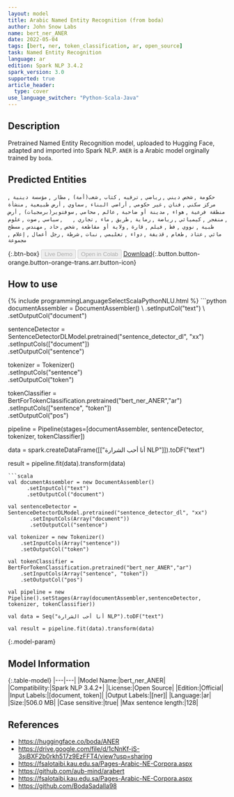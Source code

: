 ```yaml
---
layout: model
title: Arabic Named Entity Recognition (from boda)
author: John Snow Labs
name: bert_ner_ANER
date: 2022-05-04
tags: [bert, ner, token_classification, ar, open_source]
task: Named Entity Recognition
language: ar
edition: Spark NLP 3.4.2
spark_version: 3.0
supported: true
article_header:
  type: cover
use_language_switcher: "Python-Scala-Java"
---
```


## Description

Pretrained Named Entity Recognition model, uploaded to Hugging Face, adapted and imported into Spark NLP. `ANER` is a Arabic model orginally trained by `boda`.

## Predicted Entities

` حكومة  `, ` شخص ديني  `, ` رياضي  `, ` ترفيه  `, ` كتاب  `, ` شعب(أمة)  `, ` مطار  `, ` مؤسسة دينية  `, ` مركز سكني  `, ` فنان  `, ` غير حكومي  `, ` أراضي البناء  `, ` سماوي  `, ` أرض طبيعية  `, ` منشأة منطقة فرعية  `, ` هواء  `, ` مدينة أو ضاحية  `, ` عالم  `, ` محامي  `, ` سوفتوير(برمجيات)  `, ` أرض  `, ` منفجر  `, ` كيميائي  `, ` رياضة  `, ` رماية  `, ` طريق  `, ` ماء  `, ` تجاري  `, `   `, ` سياسي  `, ` صوت  `, ` علوم طبية  `, ` نووي  `, ` فظ  `, ` فيلم  `, ` قارة  `, ` ولاية أو مقاطعة  `, ` شخص  `, ` حاد  `, ` مهندس  `, ` مسطح مائي  `, ` عتاد  `, ` طعام  `, ` قذيفة  `, ` دواء  `, ` تعليمي  `, ` نبات  `, ` شرطة  `, ` رجل أعمال  `, ` إعلام  `, ` مجموعة  `

{:.btn-box}
<button class="button button-orange" disabled>Live Demo</button>
<button class="button button-orange" disabled>Open in Colab</button>
[Download](https://s3.amazonaws.com/auxdata.johnsnowlabs.com/public/models/bert_ner_ANER_ar_3.4.2_3.0_1651630311382.zip){:.button.button-orange.button-orange-trans.arr.button-icon}

## How to use



<div class="tabs-box" markdown="1">
{% include programmingLanguageSelectScalaPythonNLU.html %}
```python
documentAssembler = DocumentAssembler() \
    .setInputCol("text") \
    .setOutputCol("document")

sentenceDetector = SentenceDetectorDLModel.pretrained("sentence_detector_dl", "xx")\
       .setInputCols(["document"])\
       .setOutputCol("sentence")

tokenizer = Tokenizer() \
    .setInputCols("sentence") \
    .setOutputCol("token")

tokenClassifier = BertForTokenClassification.pretrained("bert_ner_ANER","ar") \
    .setInputCols(["sentence", "token"]) \
    .setOutputCol("pos")

pipeline = Pipeline(stages=[documentAssembler, sentenceDetector, tokenizer, tokenClassifier])

data = spark.createDataFrame([["أنا أحب الشرارة NLP"]]).toDF("text")

result = pipeline.fit(data).transform(data)
```
```scala
val documentAssembler = new DocumentAssembler() 
      .setInputCol("text") 
      .setOutputCol("document")

val sentenceDetector = SentenceDetectorDLModel.pretrained("sentence_detector_dl", "xx")
       .setInputCols(Array("document"))
       .setOutputCol("sentence")

val tokenizer = new Tokenizer() 
    .setInputCols(Array("sentence"))
    .setOutputCol("token")

val tokenClassifier = BertForTokenClassification.pretrained("bert_ner_ANER","ar") 
    .setInputCols(Array("sentence", "token")) 
    .setOutputCol("pos")

val pipeline = new Pipeline().setStages(Array(documentAssembler,sentenceDetector, tokenizer, tokenClassifier))

val data = Seq("أنا أحب الشرارة NLP").toDF("text")

val result = pipeline.fit(data).transform(data)
```
</div>

{:.model-param}
## Model Information

{:.table-model}
|---|---|
|Model Name:|bert_ner_ANER|
|Compatibility:|Spark NLP 3.4.2+|
|License:|Open Source|
|Edition:|Official|
|Input Labels:|[document, token]|
|Output Labels:|[ner]|
|Language:|ar|
|Size:|506.0 MB|
|Case sensitive:|true|
|Max sentence length:|128|

## References

- https://huggingface.co/boda/ANER
- https://drive.google.com/file/d/1cNnKf-jS-3sjBXF2b0rkh517z9EzFFT4/view?usp=sharing
- https://fsalotaibi.kau.edu.sa/Pages-Arabic-NE-Corpora.aspx
- https://github.com/aub-mind/arabert
- https://fsalotaibi.kau.edu.sa/Pages-Arabic-NE-Corpora.aspx
- https://github.com/BodaSadalla98